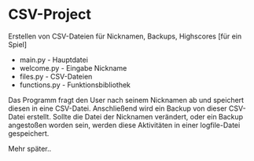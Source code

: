 # CSV-Project
Erstellen von CSV-Dateien für Nicknamen, Backups, Highscores [für ein Spiel]

- main.py - Hauptdatei
- welcome.py - Eingabe Nickname
- files.py - CSV-Dateien
- functions.py - Funktionsbibliothek

Das Programm fragt den User nach seinem Nicknamen ab und speichert diesen in eine CSV-Datei.
Anschließend wird ein Backup von dieser CSV-Datei erstellt.
Sollte die Datei der Nicknamen verändert, oder ein Backup angestoßen worden sein,
werden diese Aktivitäten in einer logfile-Datei gespeichert.

Mehr später..
